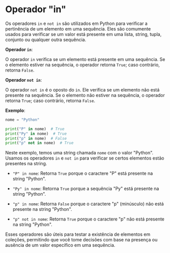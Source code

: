 # Operador "in"

Os operadores `in` e `not in` são utilizados em Python para verificar a pertinência de um elemento em uma sequência. Eles são comumente usados para verificar se um valor está presente em uma lista, string, tupla, conjunto ou qualquer outra sequência.

**Operador `in`**:

O operador `in` verifica se um elemento está presente em uma sequência. Se o elemento estiver na sequência, o operador retorna `True`; caso contrário, retorna `False`.

**Operador `not in`**:

O operador `not in` é o oposto do `in`. Ele verifica se um elemento não está presente na sequência. Se o elemento não estiver na sequência, o operador retorna `True`; caso contrário, retorna `False`.

**Exemplo**:

```python
nome = "Python"

print("P" in nome)  # True
print("Py" in nome)  # True
print("p" in nome)  # False
print("p" not in nome)  # True
```

Neste exemplo, temos uma string chamada `nome` com o valor "Python". Usamos os operadores `in` e `not in` para verificar se certos elementos estão presentes na string.

- `"P" in nome`: Retorna `True` porque o caractere "P" está presente na string "Python".

- `"Py" in nome`: Retorna `True` porque a sequência "Py" está presente na string "Python".

- `"p" in nome`: Retorna `False` porque o caractere "p" (minúsculo) não está presente na string "Python".

- `"p" not in nome`: Retorna `True` porque o caractere "p" não está presente na string "Python".

Esses operadores são úteis para testar a existência de elementos em coleções, permitindo que você tome decisões com base na presença ou ausência de um valor específico em uma sequência.
